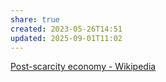```yaml
---
share: true
created: 2023-05-26T14:51
updated: 2025-09-01T11:02
---
```

[Post-scarcity economy - Wikipedia](https://en.wikipedia.org/wiki/Post-scarcity_economy)
